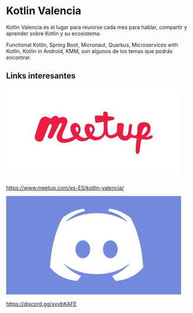 # Kotlin Valencia

Kotlin Valencia es el lugar para reunirse cada mes para hablar, compartir y aprender sobre Kotlin y su ecosistema.

Functional Kotlin, Spring Boot, Micronaut, Quarkus, Microservices with Kotlin, Kotlin in Android, KMM, son algunos de los temas que podrás encontrar.

## Links interesantes

[![meetup kotlin valencia](./assets/meetup.jpg)](https://www.meetup.com/es-ES/kotlin-valencia/)

https://www.meetup.com/es-ES/kotlin-valencia/

[![discord kotlin valencia](./assets/discord.jpg)](https://discord.gg/xvvbKAFE)

https://discord.gg/xvvbKAFE